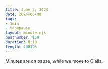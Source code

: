 ```yaml
---
title: June 8, 2024
date: 2024-06-08
tags:
- 1min
- tapepause
layout: minute.njk
postnumber: 160
duration: 0:10
length: 400195
---
```

Minutes are on pause, while we move to Olalla.